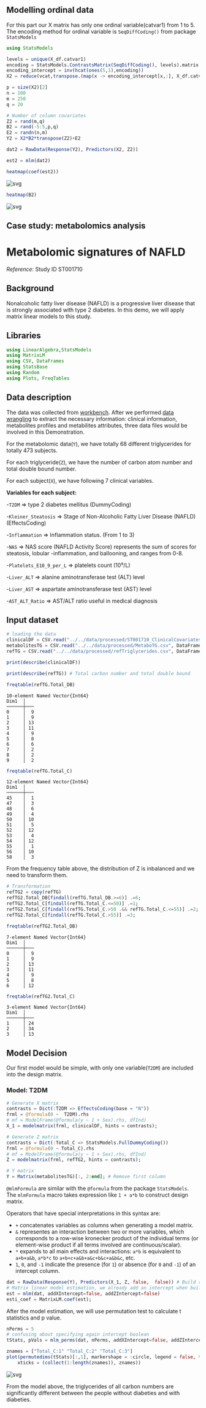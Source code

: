 
## Modelling ordinal data 

For this part our X matrix has only one ordinal variable(catvar1) from 1 to 5. The encoding method for ordinal variable is `SeqDiffCoding()` from package `StatsModels`


```julia
using StatsModels
```


```julia
levels = unique(X_df.catvar1)
encoding = StatsModels.ContrastsMatrix(SeqDiffCoding(), levels).matrix
encoding_intercept = inv(hcat(ones(5,1),encoding))
X2 = reduce(vcat,transpose.(map(x -> encoding_intercept[x,:], X_df.catvar1)))
```




```julia
p = size(X2)[2]
n = 100
m = 250
q = 20
```





```julia
# Number of column covariates
Z2 = rand(m,q)
B2 = rand(-5:5,p,q)
E2 = randn(n,m)
Y2 = X2*B2*transpose(Z2)+E2
```




```julia
dat2 = RawData(Response(Y2), Predictors(X2, Z2))
```



```julia
est2 = mlm(dat2)
```



```julia
heatmap(coef(est2))
```




    
![svg](../images/heatmap_esti_coef2.svg)
    




```julia
heatmap(B2)
```


    
![svg](../images/heatmap_B2.svg)

## Case study: metabolomics analysis

# Metabolomic signatures of NAFLD

*Reference:* Study ID ST001710

## Background 

Nonalcoholic fatty liver disease (NAFLD) is a progressive liver disease that is strongly associated with type 2 diabetes.  In this demo, we will apply matrix linear models to this study.

## Libraries


```julia
using LinearAlgebra,StatsModels
using MatrixLM
using CSV, DataFrames
using StatsBase
using Random
using Plots, FreqTables
```

## Data description

The data was collected from [workbench](https://www.metabolomicsworkbench.org/data/DRCCMetadata.php?Mode=Study&DataMode=TreatmentData&StudyID=ST001710&StudyType=MS&ResultType=1#DataTabs). After we performed [data wrangling](https://github.com/GregFa/LIVERstudyST001710/blob/main/notebooks/preprocessing/WranglingST001710.ipynb) to extract the necessary information: clinical information, metabolites profiles and metabilites attributes, three data files would be involved in this Demonstration.

For the metabolomic data(`Y`), we have totally 68 different triglycerides for totally 473 subjects. 

For each triglyceride(`Z`), we have the number of carbon atom number and total double bound number.

For each subject(`X`), we have following 7 clinical variables. 

**Variables for each subject:**    

-`T2DM` => type 2 diabetes mellitus (DummyCoding) 

-`Kleiner_Steatosis` => Stage of Non-Alcoholic Fatty Liver Disease (NAFLD)  (EffectsCoding)

-`Inflammation` => Inflammation status. (From 1 to 3)

-`NAS` => NAS score (NAFLD Activity Score) represents the sum of scores for steatosis, lobular -inflammation, and ballooning, and ranges from 0-8.   

-`Platelets_E10_9_per_L` => platelets count (10⁹/L)   

-`Liver_ALT` => alanine aminotransferase test (ALT) level   

-`Liver_AST` => aspartate aminotransferase test (AST) level   

-`AST_ALT_Ratio` => AST/ALT ratio  useful in medical diagnosis   


## Input dataset 


```julia
# loading the data
clinicalDF = CSV.read("../../data/processed/ST001710_ClinicalCovariates.csv", DataFrame)
metabolitesTG = CSV.read("../../data/processed/MetaboTG.csv", DataFrame)
refTG = CSV.read("../../data/processed/refTriglycerides.csv", DataFrame);
```


```julia
print(describe(clinicalDF))
```


```julia
print(describe(refTG)) # Total carbon number and total double bound
```

```julia
freqtable(refTG.Total_DB)
```




    10-element Named Vector{Int64}
    Dim1  │ 
    ──────┼───
    0     │  9
    1     │  9
    2     │ 13
    3     │ 11
    4     │  9
    5     │  8
    6     │  6
    7     │  2
    8     │  2
    9     │  2




```julia
freqtable(refTG.Total_C)
```




    12-element Named Vector{Int64}
    Dim1  │ 
    ──────┼───
    45    │  1
    47    │  3
    48    │  6
    49    │  4
    50    │ 10
    51    │  5
    52    │ 12
    53    │  4
    54    │ 12
    55    │  1
    56    │ 10
    58    │  3



From the frequency table above, the distribution of Z is inbalanced and we need to transform them.


```julia
# Transformation
refTG2 = copy(refTG)
refTG2.Total_DB[findall(refTG.Total_DB.>=6)] .=6;
refTG2.Total_C[findall(refTG.Total_C.<=50)] .=1;
refTG2.Total_C[findall(refTG.Total_C.>50 .&& refTG.Total_C.<=55)] .=2;
refTG2.Total_C[findall(refTG.Total_C.>55)] .=3;
```


```julia
freqtable(refTG2.Total_DB)
```




    7-element Named Vector{Int64}
    Dim1  │ 
    ──────┼───
    0     │  9
    1     │  9
    2     │ 13
    3     │ 11
    4     │  9
    5     │  8
    6     │ 12




```julia
freqtable(refTG2.Total_C)
```




    3-element Named Vector{Int64}
    Dim1  │ 
    ──────┼───
    1     │ 24
    2     │ 34
    3     │ 13



## Model Decision

Our first model would be simple, with only one variable(`T2DM`) are included into the design matrix.

### Model: T2DM


```julia
# Generate X matrix
contrasts = Dict(:T2DM => EffectsCoding(base = "N"))
frml = @formula(0 ~  T2DM).rhs
# mf = ModelFrame(@formula(y ~ 1 + Sex).rhs, dfInd)
X_1 = modelmatrix(frml, clinicalDF, hints = contrasts);
```


```julia
# Generate Z matrix
contrasts = Dict(:Total_C => StatsModels.FullDummyCoding())
frml = @formula(0 ~ Total_C).rhs
# mf = ModelFrame(@formula(y ~ 1 + Sex).rhs, dfInd)
Z = modelmatrix(frml, refTG2, hints = contrasts);
```


```julia
# Y matrix
Y = Matrix(metabolitesTG)[:, 2:end]; # Remove first column
```

`@mlmFormula` are similar with the `@formula` from the package `StatsModels`. The `mlmFormula` macro takes expression like `1 + a*b` to construct design matrix.

Operators that have special interpretations in this syntax are:

- `+` concatenates variables as columns when generating a model matrix.
- `&` representes an interaction between two or more variables, which corresponds to a row-wise kronecker product of the individual terms (or element-wise product if all terms involved are continuous/scalar).
- `*` expands to all main effects and interactions: `a*b` is equivalent to `a+b+a&b`, `a*b*c` to `a+b+c+a&b+a&c+b&c+a&b&c`, etc.
- `1`, `0`, and `-1` indicate the presence (for `1`) or absence (for `0` and `-1`) of an intercept column.



```julia
dat = RawData(Response(Y), Predictors(X_1, Z, false,  false)) # Build raw data object
# Matrix linear model estimation, we already add an intercept when building design matrix
est = mlm(dat, addXIntercept=false, addZIntercept=false) 
esti_coef = MatrixLM.coef(est);
```

After the model estimation, we will use permutation test to calculate t statistics and p value.


```julia
nPerms = 5
# confusing about specifying again intercept boolean
tStats, pVals = mlm_perms(dat, nPerms, addXIntercept=false, addZIntercept=false);
```


```julia
znames = ["Total_C:1" "Total_C:2" "Total_C:3"]
plot(permutedims(tStats)[:,1], markershape = :circle, legend = false, title = "T-statistics of coefficient estimation", 
    xticks = (collect(1:length(znames)), znames))
```




    
![svg](../images/lineplot.svg)
    



From the model above, the triglycerides of all carbon numbers are significantly different between the people without diabeties and with diabeties.
